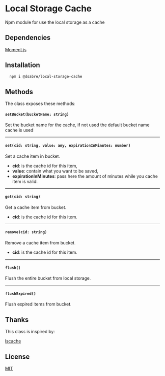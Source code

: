 
# Local Storage Cache

Npm module for use the local storage as a cache


## Dependencies
[Moment.js](https://momentjs.com/)


## Installation

```bash
  npm i @dsabre/local-storage-cache
```
    
    
## Methods
The class exposes these methods:

#### `setBucket(bucketName: string)`
Set the bucket name for the cache, if not used the default bucket name cache is used

---

#### `set(cid: string, value: any, expirationInMinutes: number)`
Set a cache item in bucket.
- **cid**: is the cache id for this item,
- **value**: contain what you want to be saved,
- **expirationInMinutes**: pass here the amount of minutes while you cache item is valid.

---

#### `get(cid: string)`
Get a cache item from bucket.
- **cid**: is the cache id for this item.

---

#### `remove(cid: string)`
Remove a cache item from bucket.
- **cid**: is the cache id for this item.

---

#### `flush()`
Flush the entire bucket from local storage.

---

#### `flushExpired()`
Flush expired items from bucket.


## Thanks

This class is inspired by:

[lscache](https://www.npmjs.com/package/lscache)


## License

[MIT](https://choosealicense.com/licenses/mit/)
